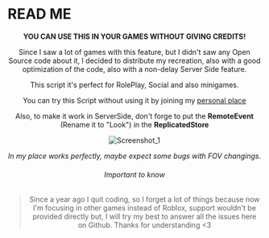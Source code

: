 # READ ME
<div align="center">

**YOU CAN USE THIS IN YOUR GAMES WITHOUT GIVING CREDITS!**

<div>

Since I saw a lot of games with this feature, but I didn't saw any Open Source code about it, I decided to distribute my recreation, also with a good optimization of the code, also with a non-delay Server Side feature.

This script it's perfect for RolePlay, Social and also minigames.

You can try this Script without using it by joining my [personal place](https://www.roblox.com/games/8988746798/MrStreeets-Place)

Also, to make it work in ServerSide, don't forge to put the **RemoteEvent** (Rename it to "Look") in the **ReplicatedStore**
  
![Screenshot_1](https://user-images.githubusercontent.com/50084238/203659397-d036fb0a-dbb4-4a7d-8a81-205d97ca0d05.png)

*In my place works perfectly, maybe expect some bugs with FOV changings.*

###### Important to know
>Since a year ago I quit coding, so I forget a lot of things because now I'm focusing in other games instead of Roblox, support wouldn't be provided directly but, I will try my best to answer all the issues here on Github.
>Thanks for understanding <3
